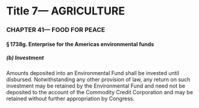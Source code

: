 
# Title 7— AGRICULTURE
### CHAPTER 41— FOOD FOR PEACE
#### § 1738g. Enterprise for the Americas environmental funds
##### (b) Investment

Amounts deposited into an Environmental Fund shall be invested until disbursed. Notwithstanding any other provision of law, any return on such investment may be retained by the Environmental Fund and need not be deposited to the account of the Commodity Credit Corporation and may be retained without further appropriation by Congress.
